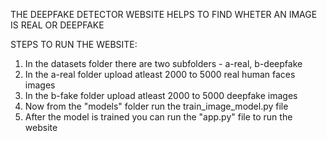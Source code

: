 THE DEEPFAKE DETECTOR WEBSITE HELPS TO FIND WHETER AN IMAGE IS REAL OR DEEPFAKE

STEPS TO RUN THE WEBSITE:
1. In the datasets folder there are two subfolders - a-real, b-deepfake
2. In the a-real folder upload atleast 2000 to 5000 real human faces images
3. In the b-fake folder upload atleast 2000 to 5000 deepfake images
4. Now from the "models" folder run the train_image_model.py file
5. After the model is trained you can run the "app.py" file to run the website 
